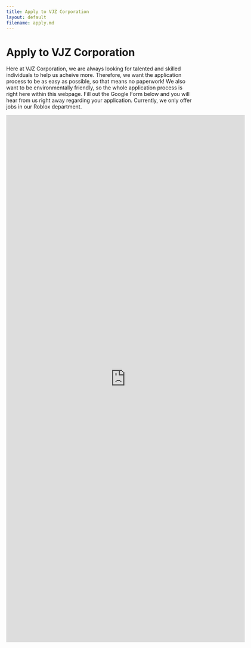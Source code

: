```yaml
---
title: Apply to VJZ Corporation
layout: default
filename: apply.md
--- 
```


# Apply to VJZ Corporation

Here at VJZ Corporation, we are always looking for talented and skilled individuals to help us acheive more. Therefore, we want the application process to be as easy as possible, so that means no paperwork! We also want to be environmentally friendly, so the whole application process is right here within this webpage. Fill out the Google Form below and you will hear from us right away regarding your application. Currently, we only offer jobs in our Roblox department.

<iframe src="https://docs.google.com/forms/d/e/1FAIpQLSdrbgCh185EY48khruxAPh_ZdNbKyVE7nU84Pf2TWeB6ka2wQ/viewform?embedded=true" width="640" height="1415" frameborder="0" marginheight="0" marginwidth="0">Loading…</iframe>
